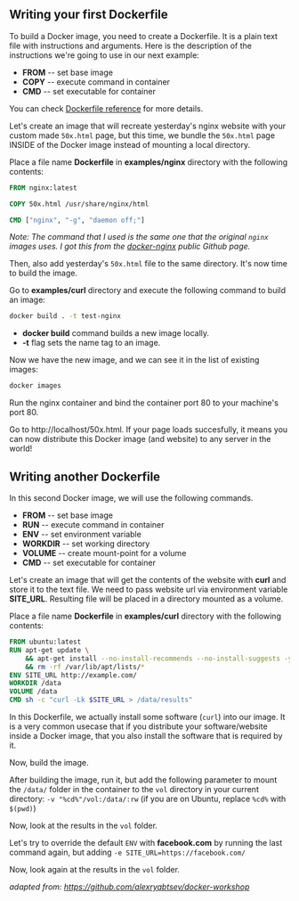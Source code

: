 ## Writing your first Dockerfile

To build a Docker image, you need to create a Dockerfile. It is a plain text file with instructions and arguments. Here is the description of the instructions we're going to use in our next example:

* **FROM** -- set base image
* **COPY** -- execute command in container
* **CMD** -- set executable for container

You can check [Dockerfile reference](https://docs.docker.com/engine/reference/builder/) for more details.

Let's create an image that will recreate yesterday's nginx website with your custom made `50x.html` page, but this time, we bundle the `50x.html` page INSIDE of the Docker image instead of mounting a local directory.

Place a file name **Dockerfile** in **examples/nginx** directory with the following contents:

```dockerfile
FROM nginx:latest

COPY 50x.html /usr/share/nginx/html

CMD ["nginx", "-g", "daemon off;"]
```
*Note: The command that I used is the same one that the original `nginx` images uses. I got this from the [docker-nginx](https://github.com/nginxinc/docker-nginx/blob/master/Dockerfile-debian.template) public Github page.*

Then, also add yesterday's `50x.html` file to the same directory. It's now time to build the image.

Go to **examples/curl** directory and execute the following command to build an image:

```bash
docker build . -t test-nginx
```

* **docker build** command builds a new image locally.
* **-t** flag sets the name tag to an image.

Now we have the new image, and we can see it in the list of existing images:

```bash
docker images
```

Run the nginx container and bind the container port 80 to your machine's port 80.

Go to http://localhost/50x.html. If your page loads succesfully, it means you can now distribute this Docker image (and website) to any server in the world!

## Writing another Dockerfile

In this second Docker image, we will use the following commands.

* **FROM** -- set base image
* **RUN** -- execute command in container
* **ENV** -- set environment variable
* **WORKDIR** -- set working directory
* **VOLUME** -- create mount-point for a volume
* **CMD** -- set executable for container

Let's create an image that will get the contents of the website with **curl** and store it to the text file. We need to pass website url via environment variable **SITE_URL**. Resulting file will be placed in a directory mounted as a volume.

Place a file name **Dockerfile** in **examples/curl** directory with the following contents:

```dockerfile
FROM ubuntu:latest
RUN apt-get update \
    && apt-get install --no-install-recommends --no-install-suggests -y curl \
    && rm -rf /var/lib/apt/lists/*
ENV SITE_URL http://example.com/
WORKDIR /data
VOLUME /data
CMD sh -c "curl -Lk $SITE_URL > /data/results"
```
In this Dockerfile, we actually install some software (`curl`) into our image. It is a very common usecase that if you distribute your software/website inside a Docker image, that you also install the software that is required by it.

Now, build the image.

After building the image, run it, but add the following parameter to mount the `/data/` folder in the container to the `vol` directory in your current directory: `-v "%cd%"/vol:/data/:rw` (if you are on Ubuntu, replace `%cd%` with `$(pwd)`)

Now, look at the results in the `vol` folder.

Let's try to override the default `ENV` with **facebook.com** by running the last command again, but adding `-e SITE_URL=https://facebook.com/`

Now, look again at the results in the `vol` folder.


*adapted from: https://github.com/alexryabtsev/docker-workshop*